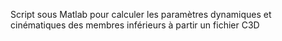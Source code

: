 Script sous Matlab pour calculer les paramètres dynamiques et cinématiques des membres inférieurs à partir un fichier C3D
